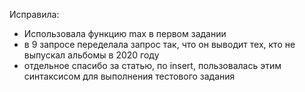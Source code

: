Исправила:
- Использовала функцию max в первом задании
- в 9 запросе переделала запрос так, что он выводит тех, кто не выпускал альбомы в 2020 году
- отдельное спасибо за статью, по insert, пользовалась этим синтаксисом для выполнения тестового задания
